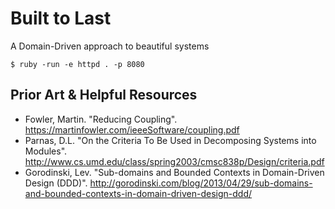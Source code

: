# Built to Last

A Domain-Driven approach to beautiful systems

    $ ruby -run -e httpd . -p 8080

## Prior Art & Helpful Resources

* Fowler, Martin. "Reducing Coupling". https://martinfowler.com/ieeeSoftware/coupling.pdf
* Parnas, D.L. "On the Criteria To Be Used in Decomposing Systems into Modules". http://www.cs.umd.edu/class/spring2003/cmsc838p/Design/criteria.pdf
* Gorodinski, Lev. "Sub-domains and Bounded Contexts in Domain-Driven Design (DDD)". http://gorodinski.com/blog/2013/04/29/sub-domains-and-bounded-contexts-in-domain-driven-design-ddd/
